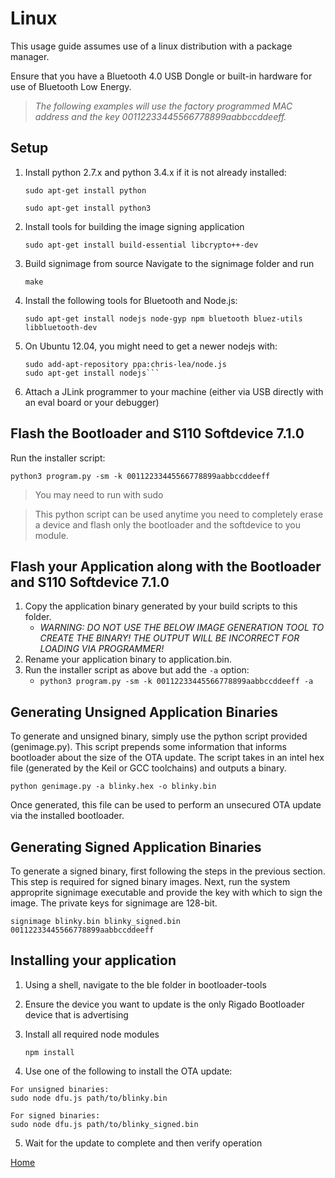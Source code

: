 # Linux

This usage guide assumes use of a linux distribution with a package manager.

Ensure that you have a Bluetooth 4.0 USB Dongle or built-in hardware for use of Bluetooth Low Energy.

> *The following examples will use the factory programmed MAC address and the key 00112233445566778899aabbccddeeff.*

Setup
-----
1. Install python 2.7.x and python 3.4.x if it is not already installed:

    `sudo apt-get install python`
    
    `sudo apt-get install python3`

2. Install tools for building the image signing application
    
    ```sudo apt-get install build-essential libcrypto++-dev```

3. Build signimage from source Navigate to the signimage folder and run
    
    `make`
    
4. Install the following tools for Bluetooth and Node.js:

    ```sudo apt-get install nodejs node-gyp npm bluetooth bluez-utils libbluetooth-dev```

5. On Ubuntu 12.04, you might need to get a newer nodejs with:

    ```sudo apt-get install python-software-properties
    sudo add-apt-repository ppa:chris-lea/node.js
    sudo apt-get install nodejs```
    
6. Attach a JLink programmer to your machine (either via USB directly with an eval board or your debugger)

Flash the Bootloader and S110 Softdevice 7.1.0
----------------------------------------------

Run the installer script:

```python3 program.py -sm -k 00112233445566778899aabbccddeeff```
        
> You may need to run with sudo

> This python script can be used anytime you need to completely erase a device and flash only
the bootloader and the softdevice to you module.

Flash your Application along with the Bootloader and S110 Softdevice 7.1.0
--------------------------------------------------------------------------

1. Copy the application binary generated by your build scripts to this folder. 
    + *WARNING: DO NOT USE THE BELOW IMAGE GENERATION TOOL TO CREATE THE BINARY!  THE OUTPUT WILL BE INCORRECT FOR LOADING VIA PROGRAMMER!*
2. Rename your application binary to application.bin.
3. Run the installer script as above but add the `-a` option:
    + ```python3 program.py -sm -k 00112233445566778899aabbccddeeff -a```

Generating Unsigned Application Binaries
----------------------------------------

To generate and unsigned binary, simply use the python script provided (genimage.py).  This script
prepends some information that informs bootloader about the size of the OTA update.  The script
takes in an intel hex file (generated by the Keil or GCC toolchains) and outputs a binary.

    python genimage.py -a blinky.hex -o blinky.bin

Once generated, this file can be used to perform an unsecured OTA update via the installed bootloader.

Generating Signed Application Binaries
--------------------------------------

To generate a signed binary, first following the steps in the previous section.  This step is required
for signed binary images.  Next, run the system approprite signimage executable and provide the key
with which to sign the image.  The private keys for signimage are 128-bit.

    signimage blinky.bin blinky_signed.bin 00112233445566778899aabbccddeeff
    
Installing your application
---------------------------

1. Using a shell, navigate to the ble folder in bootloader-tools

2. Ensure the device you want to update is the only Rigado Bootloader device that is advertising

3. Install all required node modules

    ```npm install```
    
4. Use one of the following to install the OTA update:
  
  ```
  For unsigned binaries:
  sudo node dfu.js path/to/blinky.bin

  For signed binaries:
  sudo node dfu.js path/to/blinky_signed.bin
  ```
  
5. Wait for the update to complete and then verify operation

[Home](https://github.com/rigado/bootloader-tools/)
